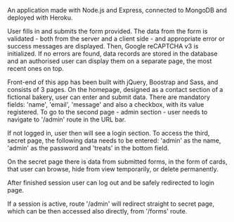 An application made with Node.js and Express, connected to MongoDB and deployed with Heroku.

User fills in and submits the form provided. The data from the form is validated - both from the server and a client side - and appropriate error or success messages are displayed. Then, Google reCAPTCHA v3 is initialized. If no errors are found, data records are stored in the database and an authorised user can display them on a separate page, the most recent ones on top.

Front-end of this app has been built with jQuery, Boostrap and Sass, and consists of 3 pages. On the homepage, designed as a contact section of a fictional bakery, user can enter and submit data. There are mandatory fields: 'name', 'email', 'message' and also a checkbox, with its value registered. To go to the second page - admin section - user needs to navigate to '/admin' route in the URL bar.

If not logged in, user then will see a login section. To access the third, secret page, the following data needs to be entered: 'admin' as the name, 'admin' as the password and 'treats' in the bottom field. 

On the secret page there is data from submitted forms, in the form of cards, that user can browse, hide from view temporarily, or delete permanently.

After finished session user can log out and be safely redirected to login page.

If a session is active, route '/admin' will redirect straight to secret page, which can be then accessed also directly, from '/forms' route.






